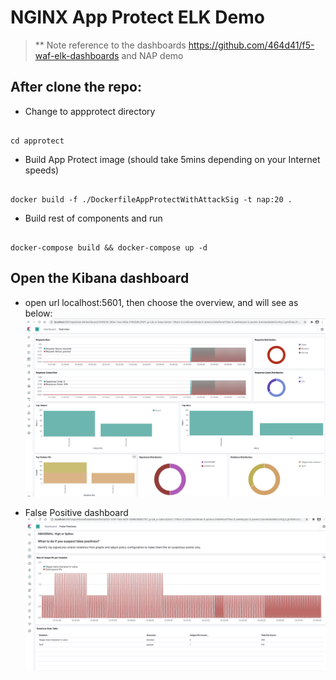 # NGINX App Protect ELK Demo

> ** Note reference to the dashboards https://github.com/464d41/f5-waf-elk-dashboards and NAP demo

## After clone the repo:
- Change to appprotect directory

```

cd approtect

```

- Build App Protect image (should take 5mins depending on your Internet speeds)

```

docker build -f ./DockerfileAppProtectWithAttackSig -t nap:20 .

```

- Build rest of components and run

```

docker-compose build && docker-compose up -d

```

## Open the Kibana dashboard
- open url localhost:5601, then choose the overview, and will see as below:
![ELK-Overview](./ELK-1.png)

- False Positive dashboard
![ELK-FalsePositive](./ELK-2.png)
